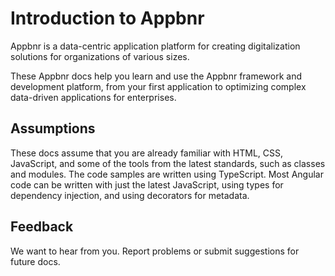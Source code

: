 # Introduction to Appbnr
  
Appbnr is a data-centric application platform for creating digitalization solutions for organizations of various sizes.
  
These Appbnr docs help you learn and use the Appbnr framework and development platform, from your first application to optimizing complex data-driven applications for enterprises.
  
## Assumptions
  
These docs assume that you are already familiar with HTML, CSS, JavaScript, and some of the tools from the latest
standards, such as classes and modules. The code samples are written using TypeScript. Most Angular code can be
written with just the latest JavaScript, using types for dependency injection, and using decorators for metadata.
  
## Feedback
  
We want to hear from you. Report problems or submit suggestions for future docs.